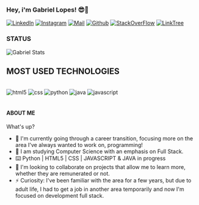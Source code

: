 
### Hey, i'm Gabriel Lopes! 😎🤞

[![LinkedIn](https://img.shields.io/badge/LinkedIn-0077B5?style=for-the-badge&logo=linkedin&logoColor=white)](https://www.linkedin.com/in/gael-lopes/)
[![Instagram](https://img.shields.io/badge/Instagram-E4405F?style=for-the-badge&logo=instagram&logoColor=white)](hhttps://www.instagram.com/moitagael/)
[![Mail](https://img.shields.io/badge/ProtonMail-8B89CC?style=for-the-badge&logo=protonmail&logoColor=white)](https://is.gd/gaellopes)
[![Github](https://img.shields.io/badge/GitHub-100000?style=for-the-badge&logo=github&logoColor=white)](https://github.com/GabrielLDN)
[![StackOverFlow](https://img.shields.io/badge/Stack_Overflow-FE7A16?style=for-the-badge&logo=stack-overflow&logoColor=white)](https://stackoverflow.com/users/21343826/gabriel-lopes)
[![LinkTree](https://img.shields.io/badge/linktree-39E09B?style=for-the-badge&logo=linktree&logoColor=white)](https://linktr.ee/gaellopes.com)

### STATUS

![Gabriel Stats](https://github-readme-stats.vercel.app/api?username=GabrielLDN&show_icons=true&theme=dark)

## MOST USED TECHNOLOGIES

<div style="display: inline_block"><br/>
    <img alt="html5" src="https://img.shields.io/badge/HTML5-E34F26?style=for-the-badge&logo=html5&logoColor=white"/>
       <img alt="css" src="https://img.shields.io/badge/CSS3-1572B6?style=for-the-badge&logo=css3&logoColor=white"/>
       <img alt="python" src="https://img.shields.io/badge/Python-14354C?style=for-the-badge&logo=python&logoColor=white"/>
       <img alt="java" src="https://img.shields.io/badge/Java-ED8B00?style=for-the-badge&logo=openjdk&logoColor=white"/>
       <img alt="javascript" src="https://img.shields.io/badge/JavaScript-323330?style=for-the-badge&logo=javascript&logoColor=F7DF1E"/>
    
</div><br/>

#### ABOUT ME

What's up?



- 🔭 I'm currently going through a career transition, focusing more on the area I've always wanted to work on, programming!
- 🌱 I am studying Computer Science with an emphasis on Full Stack.
- ⌨️ Python | HTML5 | CSS | JAVASCRIPT & JAVA in progress
- 👯 I'm looking to collaborate on projects that allow me to learn more, whether they are remunerated or not.
- ⚡ Curiosity: I've been familiar with the area for a few years, but due to adult life, I had to get a job in another area temporarily and now I'm focused on development full stack.
